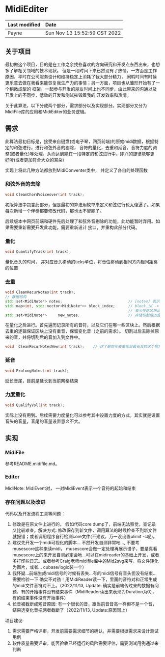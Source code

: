 # MidiEditer

|Last modified      |Date                        |
|:------------------|:---------------------------| 
|Payne              |Sun Nov 13 15:52:59 CST 2022|
## 关于项目

最初做这个项目，目的是在工作之余找些喜欢的方向研究和开发点东西出来，也想多了解相关领域的技术现状。
但是一段时间下来已然没有了热情，一方面是工作原因，平时在公司服务设计和维持稳定上消耗了我大部分精力，
闲暇时间有时候更乐意去做在我看来能恢复我生产力的事情；另一方面，项目也从雏形开始有了一个稍微成型的
框架，一起参与开发的朋友时间上也不同步，由此带来的沟通以及开发上的不同步，低效的开发和测试摧毁着我的
开发效率和热情。

关于此算法，以下分成两个部分，需求部分以及实现部分。实现部分又分为MidiFile库的应用和MidiEditer的业务逻辑。

## 需求

此算法最初目标是，接受来自键盘(或电子琴，网页前端)的原始midi数据，根据特定的和弦进行，进行和弦外音的剔除，
音符的量化，去重和延音，音符力度的调整(或者量化)等处理，从而达到能在一段特定的和弦进行中，即兴的旋律能够更
好听(或者更加符合大众的耳朵)

实现上将此几种方法都放到MidiConventer类中， 并定义了各自的处理函数

### 和弦外音的去除

``` cpp
void CleanChordVoiceover(int track);
```

初版算法中包含此部分，但是最初的算法用枚举来定义和弦进行也太傻逼了。如果每次新增一个伴奏都要修改代码，那也太不智能了。

后续版本中网页前端和硬件先后处理了和弦外音剔除的功能，此功能暂时弃用。如果需要重新需要开发此功能，需要重新设计
接口，并重构此部分代码。

### 量化

``` cpp
void QuantifyTrack(int track);
```

量化音头的时间， 并对应音头移动的ticks单位，将音位移动到相同方向相同距离的位置


### 去重

``` cpp
void CleanRecurNotes(int track);
// 数据结构
std::set<MidiNote*> notes;                              // [notes] 表示该文件中出现过的所以音
std::map<int, std::vector<MidiNote*>> block_index;      // block_id -> [note], block_id: 0 -- n-1
                                                        // 表示在此区块出现过的音，一个音可以在多个区块中出现
std::set<MidiNote*>     new_notes;                      // 存储切割后的音
```

在量化之后进行。首先遍历记录所有的音符，以及它们在哪一些区块上。然后根据去重的逻辑保证区块上没有重音，保留变化音（之前的需求）。
切割过后去除掉原来的音，并将切割后的音加入到文件中。

``` cpp
void  CleanRecurNotesNew(int track);    // 这个是想写去重保留最长音的这个需求的，但是测试起来很吔。暂时需要完善（虽然也不需要改多少）
```


### 延音

``` cpp
void ProlongNotes(int track);
```

延长音尾，目前是延长到当前网格结束


### 力度量化

``` cpp
void QualifyVol(int track);
```

实际上没有用到。后续需要力度量化可以参考其中设置力度的方式，其实就是设置音头的音量，音尾的音量设置意义不大。


## 实现

### MidiFile

参考README.midifile.md。

### Editer

MidiNote: MidiEvent对， 一对MidiEvent表示一个音符的起始和结束

### 存在问题以及改进

代码以及开发流程工具等问题：

1. 修改是在原文件上进行的， 假如代码core dump了，前端无法察觉，查记录又比较难查。解决方式: 修改保存到新文件，调用算法的时候检查不到新文件就报错；或者调用程序自行检测core文件(不建议，万一没设置ulimit -c呢)。
2. 建议先开发一个midi可视化的脚本... 不然开发自测非常吔..., 不要考musescore这种来读midi， musescore会做一定处理再展示谱子，要是真看musescore上的来开发自测必定会吔...可以在midireader的基础上开发，或者多打印些日志。或者参考Craig老师midifile库中的Mid2svg来写，将文件转化为图片，或者... cubase/logic装一个）
3. 我怀疑...前端生成midi信号的时候有丢失...有的midi信号有音头但没有结束... 需要检验一下 确实不对劲！用MidiReader读一下，里面的音符对和正常生成的midi文件音符对不上。（2022/11/13, Update: 确实是前端传过来的数据有问题，有的开始事件没有结束事件（MidiReader读出来表现为Duration为0），有的结束事件没有开始事件）
4. 长音被截断成短音原因: 有一个很长的音，跟当前音音高一样但不是一个音，结果选变化音把两者截断了（2022/11/13, Update:原因同上）

项目建议:

1. 需求需要严格评审，开发前需要需求细节的确认，并需要根据需求来设计测试用例
2. 软件质量需要评审，能否验收已经运行的风险需要评估，需要测试用例通过来判断

